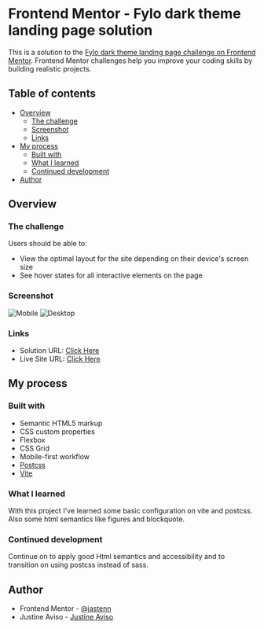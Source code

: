 # Frontend Mentor - Fylo dark theme landing page solution

This is a solution to the [Fylo dark theme landing page challenge on Frontend Mentor](https://www.frontendmentor.io/challenges/fylo-dark-theme-landing-page-5ca5f2d21e82137ec91a50fd). Frontend Mentor challenges help you improve your coding skills by building realistic projects. 

## Table of contents

- [Overview](#overview)
  - [The challenge](#the-challenge)
  - [Screenshot](#screenshot)
  - [Links](#links)
- [My process](#my-process)
  - [Built with](#built-with)
  - [What I learned](#what-i-learned)
  - [Continued development](#continued-development)
- [Author](#author)

## Overview

### The challenge

Users should be able to:

- View the optimal layout for the site depending on their device's screen size
- See hover states for all interactive elements on the page

### Screenshot

![Mobile](https://i.ibb.co/mzdfKh9/fylo-homepage-mobile.png)
![Desktop](https://i.ibb.co/crRDyBy/fylo-homepage-desktop.png)

### Links

- Solution URL: [Click Here](https://www.frontendmentor.io/solutions/responsive-landing-page-with-postcss-35FX7QtiO)
- Live Site URL: [Click Here](https://fylo-homepage.vercel.app/)

## My process

### Built with

- Semantic HTML5 markup
- CSS custom properties
- Flexbox
- CSS Grid
- Mobile-first workflow
- [Postcss](https://postcss.org/)
- [Vite](https://vitejs.dev/) 


### What I learned

With this project I've learned some basic configuration on vite and postcss. Also some html semantics like figures and blockquote.


### Continued development

Continue on to apply good Html semantics and accessibility and to transition on using postcss instead of sass.


## Author

- Frontend Mentor - [@jastenn](https://www.frontendmentor.io/profile/jastenn)
- Justine Aviso - [Justine Aviso](https://www.facebook.com/aviso.jstn/)